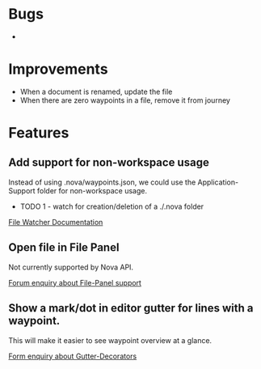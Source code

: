 # Bugs

- 

# Improvements

- When a document is renamed, update the file
- When there are zero waypoints in a file, remove it from journey

# Features

## Add support for non-workspace usage

Instead of using .nova/waypoints.json, we could use the Application-Support folder for non-workspace usage.

- TODO 1 - watch for creation/deletion of a ./.nova folder

[File Watcher Documentation](https://docs.nova.app/api-reference/file-system/#watchpattern-callable)



## Open file in File Panel

Not currently supported by Nova API.

[Forum enquiry about File-Panel support](https://devforum.nova.app/t/showinfilepanel-instead-of-showinfinder/736)


## Show a mark/dot in editor gutter for lines with a waypoint.

This will make it easier to see waypoint overview at a glance.

[Form enquiry about Gutter-Decorators](https://devforum.nova.app/t/advice-on-outputting-marks-symbols-to-the-editor-gutter/729)